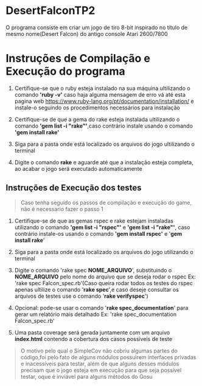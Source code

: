 # DesertFalconTP2
O programa consiste em criar um jogo de tiro 8-bit inspirado no título de mesmo nome(Desert Falcon) do antigo console Atari 2600/7800

# Instruções de Compilação e Execução do programa
1. Certifique-se que o ruby esteja instalado na sua máquina ultilizando o comando <b>'ruby -v'</b> caso haja alguma mensagem de erro vá até esta pagina web https://www.ruby-lang.org/pt/documentation/installation/ e instale-o seguindo os procedimentos necessários para instalação

2. Certifique-se de que a gema do rake esteja instalada ultilizando o comando <b>'gem list -i "rake"'</b>,caso contrário instale usando o comando <b>'gem install rake'</b>

3. Siga para a pasta onde está localizado os arquivos do jogo ultilizando o terminal

4. Digite o comando <b>rake</b> e aguarde até que a instalação esteja completa, ao acabar o jogo será executado automaticamente

## Instruções de Execução dos testes
> Caso tenha seguido os passos de compilação e execução do game, não é necessario fazer o passo 1 

1. Certifique-se de que as gemas rspec e rake estejam instaladas utilizando o comando <b>'gem list -i "rspec"'</b> e <b>'gem list -i "rake"'</b>, caso contrário instale-os usando o comando <b>'gem install rspec'</b> e '<b>gem install rake</b>'

2. Siga para a pasta onde está localizado os arquivos do jogo utilizando o terminal

3. Digite o comando 'rake spec <b>NOME_ARQUIVO</b>', substituindo o <b>NOME_ARQUIVO</b> pelo nome do arquivo
que se deseja rodar o rspec
Ex: 'rake spec Falcon_spec.rb'(Caso queira rodar todos os testes do rspec apenas ultilize o comando '<b>rake spec</b>',e caso deseje consultar os arquivos de testes use o comando '<b>rake verifyspec</b>')

4. Opcional: pode-se usar o comando '<b>rake spec_documentation</b>' para gerar um relatório mais detalhado
Ex: 'rake spec_documentation Falcon_spec.rb'

5. Uma pasta coverage será gerada juntamente com um arquivo <b>index.html</b> contendo a cobertura dos casos possíveis de teste

> O motivo pelo qual o SimpleCov não cobriu algumas partes do código,foi pelo fato de alguns módulos possuirem interfaces privadas e inacessíveis para testar, além de que alguns desses módulos precisam que o jogo esteja em execução para que seja possível testar, oque é inviável para alguns métodos do Gosu

